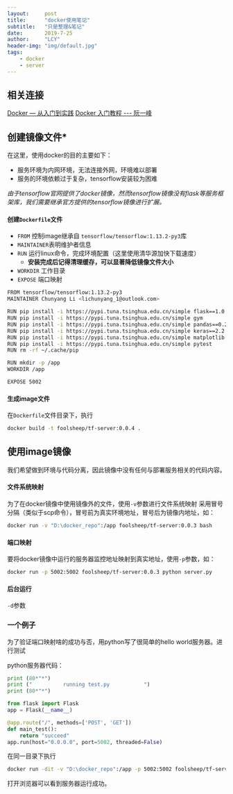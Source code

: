 ```yaml
---
layout:     post
title:      "docker使用笔记"
subtitle:   "只是整理&笔记"
date:       2019-7-25
author:     "LCY"
header-img: "img/default.jpg"
tags:
    - docker
    - server
---
```


## 相关连接

[Docker — 从入门到实践](https://yeasy.gitbooks.io/docker_practice/)
[Docker 入门教程 --- 阮一峰](http://www.ruanyifeng.com/blog/2018/02/docker-tutorial.html)

## 创建镜像文件*

在这里，使用docker的目的主要如下：

- 服务环境为内网环境，无法连接外网，环境难以部署
- 服务的环境依赖过于复杂，tensorflow安装较为困难

*由于tensorflow官网提供了docker镜像，然而tensorflow镜像没有flask等服务框架库，我们需要继承官方提供的tensorflow镜像进行扩展。*



#### 创建`Dockerfile`文件

- `FROM` 控制image继承自 `tensorflow/tensorflow:1.13.2-py3`库
- `MAINTAINER`表明维护者信息
- `RUN` 运行linux命令，完成环境配置（这里使用清华源加快下载速度）
  - **安装完成后记得清理缓存，可以显著降低镜像文件大小**
- `WORKDIR` 工作目录
- `EXPOSE` 端口映射

```bash
FROM tensorflow/tensorflow:1.13.2-py3
MAINTAINER Chunyang Li <lichunyang_1@outlook.com>

RUN pip install -i https://pypi.tuna.tsinghua.edu.cn/simple flask==1.0.3 
RUN pip install -i https://pypi.tuna.tsinghua.edu.cn/simple gym 
RUN pip install -i https://pypi.tuna.tsinghua.edu.cn/simple pandas==0.24.1
RUN pip install -i https://pypi.tuna.tsinghua.edu.cn/simple keras==2.2.4
RUN pip install -i https://pypi.tuna.tsinghua.edu.cn/simple matplotlib
RUN pip install -i https://pypi.tuna.tsinghua.edu.cn/simple pytest
RUN rm -rf ~/.cache/pip

RUN mkdir -p /app 
WORKDIR /app 

EXPOSE 5002

```

#### 生成image文件

在`Dockerfile`文件目录下，执行

```bash
docker build -t foolsheep/tf-server:0.0.4 .
```

## 使用image镜像

我们希望做到环境与代码分离，因此镜像中没有任何与部署服务相关的代码内容。

#### 文件系统映射

为了在docker镜像中使用镜像外的文件，使用`-v`参数进行文件系统映射
采用冒号分隔（类似于scp命令），冒号前为真实环境地址，冒号后为镜像内地址，如：

```bash
docker run -v "D:\docker_repo":/app foolsheep/tf-server:0.0.3 bash
```

#### 端口映射

要将docker镜像中运行的服务器监控地址映射到真实地址，使用`-p`参数，如：

```bash
docker run -p 5002:5002 foolsheep/tf-server:0.0.3 python server.py
```

#### 后台运行

`-d`参数

### 一个例子

为了验证端口映射啥的成功与否，用python写了很简单的hello world服务器。进行测试

python服务器代码：

```python
print (80*"*")
print ("          running test.py           ")
print (80*"*")

from flask import Flask
app = Flask(__name__)

@app.route("/", methods=['POST', 'GET'])
def main_test():
    return "succeed"
app.run(host="0.0.0.0", port=5002, threaded=False)
```

在同一目录下执行

```bash
docker run -dit -v "D:\docker_repo":/app -p 5002:5002 foolsheep/tf-server:0.0.3 python ./test.py
```

打开浏览器可以看到服务器运行成功。

